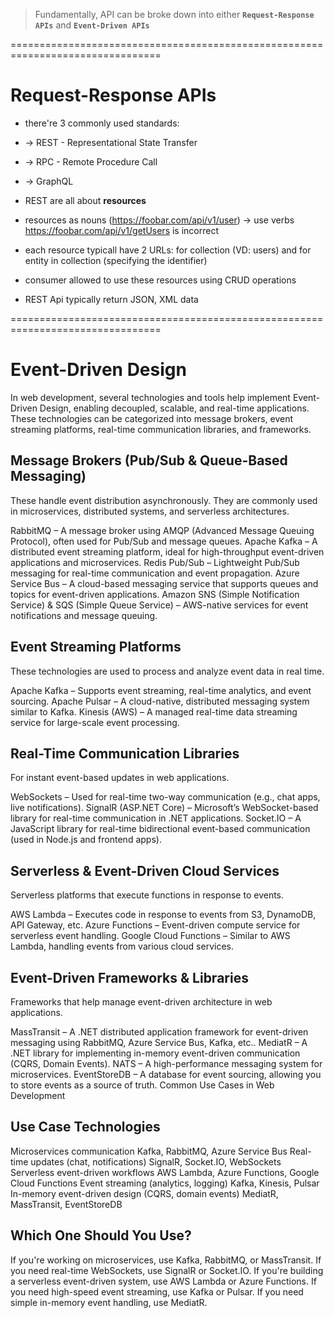 > Fundamentally, API can be broke down into either **`Request-Response APIs`** and **`Event-Driven APIs`**

================================================================================
# Request-Response APIs
* there're 3 commonly used standards:
* -> REST - Representational State Transfer
* -> RPC - Remote Procedure Call
* -> GraphQL

* REST are all about **resources**
* resources as nouns (https://foobar.com/api/v1/user) -> use verbs https://foobar.com/api/v1/getUsers is incorrect
* each resource typicall have 2 URLs: for collection (VD: users) and for entity in collection (specifying the identifier)
* consumer allowed to use these resources using CRUD operations
* REST Api typically return JSON, XML data

================================================================================
# Event-Driven Design
In web development, several technologies and tools help implement Event-Driven Design, enabling decoupled, scalable, and real-time applications. These technologies can be categorized into message brokers, event streaming platforms, real-time communication libraries, and frameworks.

## Message Brokers (Pub/Sub & Queue-Based Messaging)
These handle event distribution asynchronously. They are commonly used in microservices, distributed systems, and serverless architectures.

RabbitMQ – A message broker using AMQP (Advanced Message Queuing Protocol), often used for Pub/Sub and message queues.
Apache Kafka – A distributed event streaming platform, ideal for high-throughput event-driven applications and microservices.
Redis Pub/Sub – Lightweight Pub/Sub messaging for real-time communication and event propagation.
Azure Service Bus – A cloud-based messaging service that supports queues and topics for event-driven applications.
Amazon SNS (Simple Notification Service) & SQS (Simple Queue Service) – AWS-native services for event notifications and message queuing.

## Event Streaming Platforms
These technologies are used to process and analyze event data in real time.

Apache Kafka – Supports event streaming, real-time analytics, and event sourcing.
Apache Pulsar – A cloud-native, distributed messaging system similar to Kafka.
Kinesis (AWS) – A managed real-time data streaming service for large-scale event processing.

## Real-Time Communication Libraries
For instant event-based updates in web applications.

WebSockets – Used for real-time two-way communication (e.g., chat apps, live notifications).
SignalR (ASP.NET Core) – Microsoft’s WebSocket-based library for real-time communication in .NET applications.
Socket.IO – A JavaScript library for real-time bidirectional event-based communication (used in Node.js and frontend apps).

## Serverless & Event-Driven Cloud Services
Serverless platforms that execute functions in response to events.

AWS Lambda – Executes code in response to events from S3, DynamoDB, API Gateway, etc.
Azure Functions – Event-driven compute service for serverless event handling.
Google Cloud Functions – Similar to AWS Lambda, handling events from various cloud services.

## Event-Driven Frameworks & Libraries
Frameworks that help manage event-driven architecture in web applications.

MassTransit – A .NET distributed application framework for event-driven messaging using RabbitMQ, Azure Service Bus, Kafka, etc..
MediatR – A .NET library for implementing in-memory event-driven communication (CQRS, Domain Events).
NATS – A high-performance messaging system for microservices.
EventStoreDB – A database for event sourcing, allowing you to store events as a source of truth.
Common Use Cases in Web Development

## Use Case	Technologies
Microservices communication	Kafka, RabbitMQ, Azure Service Bus
Real-time updates (chat, notifications)	SignalR, Socket.IO, WebSockets
Serverless event-driven workflows	AWS Lambda, Azure Functions, Google Cloud Functions
Event streaming (analytics, logging)	Kafka, Kinesis, Pulsar
In-memory event-driven design (CQRS, domain events)	MediatR, MassTransit, EventStoreDB

## Which One Should You Use?
If you're working on microservices, use Kafka, RabbitMQ, or MassTransit.
If you need real-time WebSockets, use SignalR or Socket.IO.
If you're building a serverless event-driven system, use AWS Lambda or Azure Functions.
If you need high-speed event streaming, use Kafka or Pulsar.
If you need simple in-memory event handling, use MediatR.

